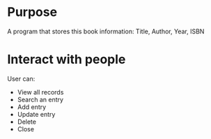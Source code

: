 # Purpose
A program that stores this book information:
Title, Author, Year, ISBN

# Interact with people
User can:

- View all records
- Search an entry
- Add entry
- Update entry
- Delete
- Close